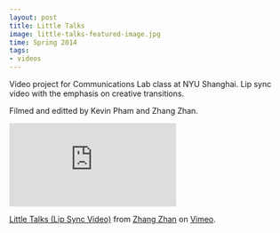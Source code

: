 ```yaml
---
layout: post
title: Little Talks
image: little-talks-featured-image.jpg
time: Spring 2014
tags:
- videos
---
```


Video project for Communications Lab class at NYU Shanghai. Lip sync video with the emphasis on creative transitions.

Filmed and editted by Kevin Pham and Zhang Zhan.

<iframe src="https://player.vimeo.com/video/150312990" frameborder="0" webkitallowfullscreen mozallowfullscreen allowfullscreen></iframe>
<p><a href="https://vimeo.com/150312990">Little Talks (Lip Sync Video)</a> from <a href="https://vimeo.com/user36907083">Zhang Zhan</a> on <a href="https://vimeo.com">Vimeo</a>.</p>